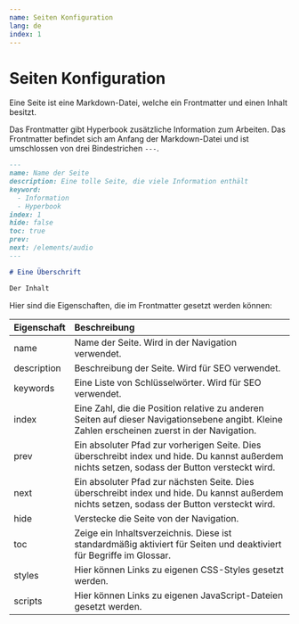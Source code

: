 ```yaml
---
name: Seiten Konfiguration
lang: de
index: 1
---
```


# Seiten Konfiguration

Eine Seite ist eine Markdown-Datei, welche ein Frontmatter und einen Inhalt besitzt.

Das Frontmatter gibt Hyperbook zusätzliche Information zum Arbeiten. Das Frontmatter befindet sich am Anfang der Markdown-Datei und ist umschlossen von drei Bindestrichen `---`.

```md
---
name: Name der Seite
description: Eine tolle Seite, die viele Information enthält
keyword:
  - Information
  - Hyperbook
index: 1
hide: false
toc: true
prev:
next: /elements/audio
---

# Eine Überschrift

Der Inhalt
```

Hier sind die Eigenschaften, die im Frontmatter gesetzt werden können:

| Eigenschaft | Beschreibung                                                                                                                                   |
| :---------- | :--------------------------------------------------------------------------------------------------------------------------------------------- |
| name        | Name der Seite. Wird in der Navigation verwendet.                                                                                              |
| description | Beschreibung der Seite. Wird für SEO verwendet.                                                                                                |
| keywords    | Eine Liste von Schlüsselwörter. Wird für SEO verwendet.                                                                                        |
| index       | Eine Zahl, die die Position relative zu anderen Seiten auf dieser Navigationsebene angibt. Kleine Zahlen erscheinen zuerst in der Navigation.  |
| prev        | Ein absoluter Pfad zur vorherigen Seite. Dies überschreibt index und hide. Du kannst außerdem nichts setzen, sodass der Button versteckt wird. |
| next        | Ein absoluter Pfad zur nächsten Seite. Dies überschreibt index und hide. Du kannst außerdem nichts setzen, sodass der Button versteckt wird.   |
| hide        | Verstecke die Seite von der Navigation.                                                                                                        |
| toc         | Zeige ein Inhaltsverzeichnis. Diese ist standardmäßig aktiviert für Seiten und deaktiviert für Begriffe im Glossar.                            |
| styles            | Hier können Links zu eigenen CSS-Styles gesetzt werden. |
| scripts            | Hier können Links zu eigenen JavaScript-Dateien gesetzt werden. |
